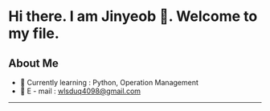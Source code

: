 # Hi there. I am Jinyeob 🙈. Welcome to my file.



## About Me
- 🍎 Currently learning : Python, Operation Management
- 🍋 E - mail : wlsduq4098@gmail.com

---


